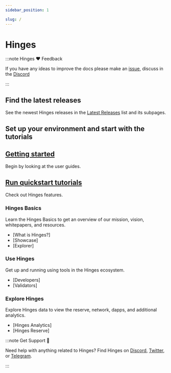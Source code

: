 ```yaml
---
sidebar_position: 1

slug: /
---
```


# Hinges

:::note Hinges ❤️ Feedback

If you have any ideas to improve the docs please make an [issue](https://github.com/hedgeplus-io/docs/issues/new), discuss in the [Discord](https://discord.gg/6nTkjb6y)

:::

## Find the latest releases

See the newest Hinges releases in the [Latest Releases](./5-Resources.md) list and its subpages.

## Set up your environment and start with the tutorials   

<div class="docs-card-container">
<div class="row row-cols-1 row-cols-md-3a g-4">
  
  <div class="col">
    <div class="card card-body h-100 d-flex flex-column" >
    <a href="/4-User Guides/1-Staking" class="card-title card-link stretched-link"> <h2>Getting started</h2></a>
    <p class="card-text">Begin by looking at the user guides.</p>
</div>
  </div>
  <div class="col">
    <div class="card card-body h-100 d-flex flex-column">
    <a href="/2-Features/ Autonomous" class="card-title card-link stretched-link"> <h2>Run quickstart tutorials</h2></a>
    <p class="card-text">Check out Hinges features.</p>
</div>
</div>
</div>
</div>



### Hinges Basics

Learn the Hinges Basics to get an overview of our mission, vision, whitepapers, and resources.

- [What is Hinges?]
- [Showcase]
- [Explorer]


### Use Hinges

Get up and running using tools in the Hinges ecosystem.

- [Developers]
- [Validators]


### Explore Hinges

Explore Hinges data to view the reserve, network, dapps, and additional analytics.

- [Hinges Analytics]
- [Hinges Reserve]



:::note Get Support 💬

Need help with anything related to Hinges? Find Hinges on [Discord](https://discord.gg/XUG5CHEH), [Twitter](https://twitter.com/hedgeplus_io), or [Telegram](https://t.me/hedgeplus_io).

:::
